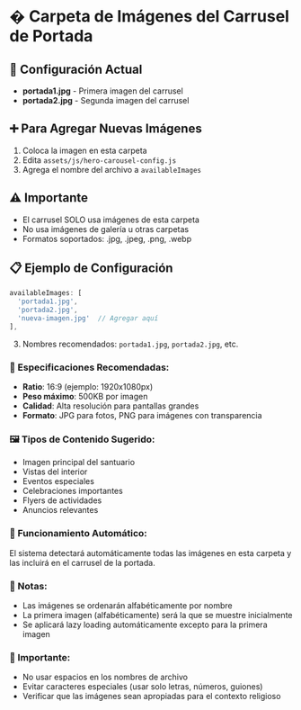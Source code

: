 # � Carpeta de Imágenes del Carrusel de Portada

## 🎯 Configuración Actual
- **portada1.jpg** - Primera imagen del carrusel
- **portada2.jpg** - Segunda imagen del carrusel

## ➕ Para Agregar Nuevas Imágenes
1. Coloca la imagen en esta carpeta
2. Edita `assets/js/hero-carousel-config.js`
3. Agrega el nombre del archivo a `availableImages`

## ⚠️ Importante
- El carrusel SOLO usa imágenes de esta carpeta
- No usa imágenes de galería u otras carpetas
- Formatos soportados: .jpg, .jpeg, .png, .webp

## 📋 Ejemplo de Configuración
```javascript
availableImages: [
  'portada1.jpg',
  'portada2.jpg',
  'nueva-imagen.jpg'  // Agregar aquí
],
```
3. Nombres recomendados: `portada1.jpg`, `portada2.jpg`, etc.

### 📐 Especificaciones Recomendadas:
- **Ratio**: 16:9 (ejemplo: 1920x1080px)
- **Peso máximo**: 500KB por imagen
- **Calidad**: Alta resolución para pantallas grandes
- **Formato**: JPG para fotos, PNG para imágenes con transparencia

### 🖼️ Tipos de Contenido Sugerido:
- Imagen principal del santuario
- Vistas del interior
- Eventos especiales
- Celebraciones importantes
- Flyers de actividades
- Anuncios relevantes

### 🔄 Funcionamiento Automático:
El sistema detectará automáticamente todas las imágenes en esta carpeta y las incluirá en el carrusel de la portada.

### 📝 Notas:
- Las imágenes se ordenarán alfabéticamente por nombre
- La primera imagen (alfabéticamente) será la que se muestre inicialmente
- Se aplicará lazy loading automáticamente excepto para la primera imagen

### 🚨 Importante:
- No usar espacios en los nombres de archivo
- Evitar caracteres especiales (usar solo letras, números, guiones)
- Verificar que las imágenes sean apropiadas para el contexto religioso

